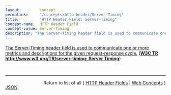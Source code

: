 ```yaml
---
layout:        concept
permalink:     "/concepts/http-header/Server-Timing"
title:         "HTTP Header Field: Server-Timing"
concept-name:  HTTP Header Field
concept-value: Server-Timing
description: "The Server-Timing header field is used to communicate one or more metrics and descriptions for the given request-response cycle."
---
```


[The Server-Timing header field is used to communicate one or more metrics and descriptions for the given request-response cycle.](http://www.w3.org/TR/server-timing/#the-server-timing-header-field "Read documentation for HTTP Header Field &#34;Server-Timing&#34;") (**[W3C TR http://www.w3.org/TR/server-timing: Server Timing](/specs/W3C/TR/server-timing "This specification enables a server to communicate performance metrics about the request-response cycle to the user agent. It also standardizes a JavaScript interface to enable applications to collect, process, and act on these metrics to optimize application delivery.")**)

<br/>
<hr/>

<p style="float : left"><a href="./Server-Timing.json" title="JSON representing this particular Web Concept value">JSON</a></p>
<p style="text-align: right">Return to list of all ( <a href="../http-header/">HTTP Header Fields</a> | <a href="../">Web Concepts</a> )</p>
